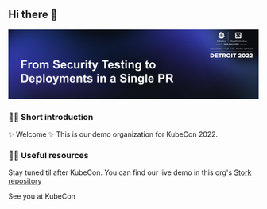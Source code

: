 ## Hi there 👋

![!kubecon22title](../KubeCon22Title.png)
### 🙋‍♀ Short introduction

✨ Welcome ✨
This is our demo organization for KubeCon 2022.

### 👩‍💻 Useful resources
Stay tuned til after KubeCon.
You can find our live demo in this org's [Stork repository](github.com/stork-kubecon22/stork)

See you at KubeCon
<!--

**Here are some ideas to get you started:**

🙋‍♀️ A short introduction - what is your organization all about?
🌈 Contribution guidelines - how can the community get involved?
👩‍💻 Useful resources - where can the community find your docs? Is there anything else the community should know?
🍿 Fun facts - what does your team eat for breakfast?
🧙 Remember, you can do mighty things with the power of [Markdown](https://docs.github.com/github/writing-on-github/getting-started-with-writing-and-formatting-on-github/basic-writing-and-formatting-syntax)
-->
